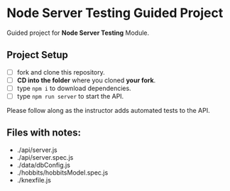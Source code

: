 # Node Server Testing Guided Project

Guided project for **Node Server Testing** Module.

## Project Setup

- [ ] fork and clone this repository.
- [ ] **CD into the folder** where you cloned **your fork**.
- [ ] type `npm i` to download dependencies.
- [ ] type `npm run server` to start the API.

Please follow along as the instructor adds automated tests to the API.

## Files with notes:
- ./api/server.js
- ./api/server.spec.js
- ./data/dbConfig.js
- ./hobbits/hobbitsModel.spec.js
- ./knexfile.js
